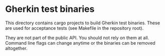 # Gherkin test binaries

This directory contains cargo projects to build Gherkin test binaries.
These are used for acceptance tests (see Makefile in the repository root).

They are not part of the public API. You should not rely on them at all.
Command line flags can change anytime or the binaries can be removed altogether.
